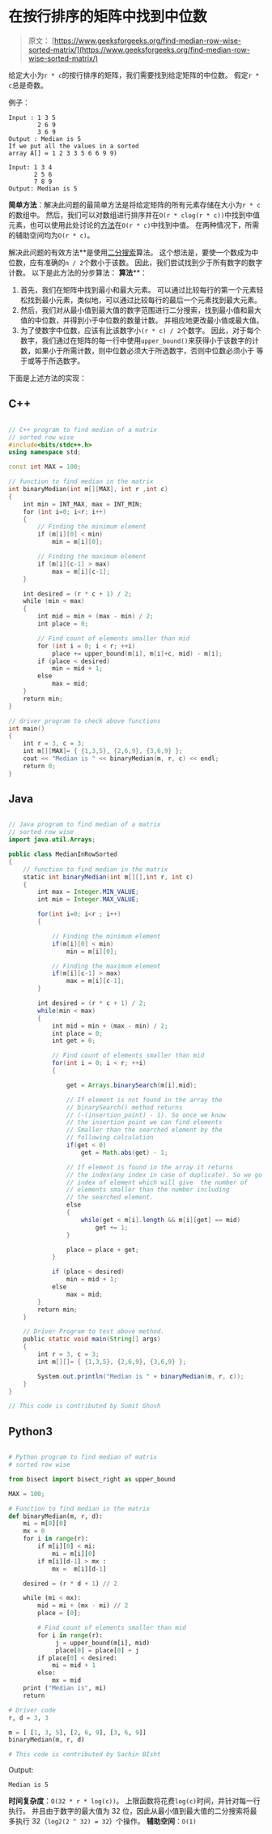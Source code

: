 # 在按行排序的矩阵中找到中位数

> 原文： [https://www.geeksforgeeks.org/find-median-row-wise-sorted-matrix/](https://www.geeksforgeeks.org/find-median-row-wise-sorted-matrix/)

给定大小为`r * c`的按行排序的矩阵，我们需要找到给定矩阵的中位数。 假定`r * c`总是奇数。

例子：

```
Input : 1 3 5
        2 6 9
        3 6 9
Output : Median is 5
If we put all the values in a sorted 
array A[] = 1 2 3 3 5 6 6 9 9)

Input: 1 3 4
       2 5 6
       7 8 9
Output: Median is 5

```



**简单方法**：解决此问题的最简单方法是将给定矩阵的所有元素存储在大小为`r * c`的数组中。 然后，我们可以对数组进行排序并在`O(r * clog(r * c))`中找到中值元素，也可以使用此处讨论的[方法](https://www.geeksforgeeks.org/kth-smallestlargest-element-unsorted-array-set-3-worst-case-linear-time/)在`O(r * c)`中找到中值。 在两种情况下，所需的辅助空间均为`O(r * c)`。

解决此问题的有效方法**是使用[二分搜索](https://www.geeksforgeeks.org/binary-search/)算法。 这个想法是，要使一个数成为中位数，应有准确的`n / 2`个数小于该数。 因此，我们尝试找到少于所有数字的数字计数。 以下是此方法的分步算法：
**算法****：

1.  首先，我们在矩阵中找到最小和最大元素。 可以通过比较每行的第一个元素轻松找到最小元素，类似地，可以通过比较每行的最后一个元素找到最大元素。
2.  然后，我们对从最小值到最大值的数字范围进行二分搜索，找到最小值和最大值的中位数，并得到小于中位数的数量计数。 并相应地更改最小值或最大值。
3.  为了使数字中位数，应该有比该数字小`(r * c) / 2`个数字。 因此，对于每个数字，我们通过在矩阵的每一行中使用`upper_bound()`来获得小于该数字的计数，如果小于所需计数，则中位数必须大于所选数字，否则中位数必须小于 等于或等于所选数字。

下面是上述方法的实现：

## C++ 

```cpp

// C++ program to find median of a matrix 
// sorted row wise 
#include<bits/stdc++.h> 
using namespace std; 

const int MAX = 100; 

// function to find median in the matrix 
int binaryMedian(int m[][MAX], int r ,int c) 
{ 
    int min = INT_MAX, max = INT_MIN; 
    for (int i=0; i<r; i++) 
    { 
        // Finding the minimum element 
        if (m[i][0] < min) 
            min = m[i][0]; 

        // Finding the maximum element 
        if (m[i][c-1] > max) 
            max = m[i][c-1]; 
    } 

    int desired = (r * c + 1) / 2; 
    while (min < max) 
    { 
        int mid = min + (max - min) / 2; 
        int place = 0; 

        // Find count of elements smaller than mid 
        for (int i = 0; i < r; ++i) 
            place += upper_bound(m[i], m[i]+c, mid) - m[i]; 
        if (place < desired) 
            min = mid + 1; 
        else
            max = mid; 
    } 
    return min; 
} 

// driver program to check above functions 
int main() 
{ 
    int r = 3, c = 3; 
    int m[][MAX]= { {1,3,5}, {2,6,9}, {3,6,9} }; 
    cout << "Median is " << binaryMedian(m, r, c) << endl; 
    return 0; 
} 

```

## Java

```java

// Java program to find median of a matrix 
// sorted row wise 
import java.util.Arrays; 

public class MedianInRowSorted  
{ 
    // function to find median in the matrix 
    static int binaryMedian(int m[][],int r, int c) 
    { 
        int max = Integer.MIN_VALUE; 
        int min = Integer.MAX_VALUE; 

        for(int i=0; i<r ; i++) 
        { 

            // Finding the minimum element 
            if(m[i][0] < min) 
                min = m[i][0]; 

            // Finding the maximum element 
            if(m[i][c-1] > max) 
                max = m[i][c-1]; 
        } 

        int desired = (r * c + 1) / 2; 
        while(min < max) 
        { 
            int mid = min + (max - min) / 2; 
            int place = 0; 
            int get = 0; 

            // Find count of elements smaller than mid 
            for(int i = 0; i < r; ++i) 
            { 

                get = Arrays.binarySearch(m[i],mid); 

                // If element is not found in the array the  
                // binarySearch() method returns  
                // (-(insertion_point) - 1). So once we know  
                // the insertion point we can find elements 
                // Smaller than the searched element by the  
                // following calculation 
                if(get < 0) 
                    get = Math.abs(get) - 1; 

                // If element is found in the array it returns  
                // the index(any index in case of duplicate). So we go to last 
                // index of element which will give  the number of  
                // elements smaller than the number including  
                // the searched element. 
                else
                { 
                    while(get < m[i].length && m[i][get] == mid) 
                        get += 1; 
                } 

                place = place + get; 
            } 

            if (place < desired) 
                min = mid + 1; 
            else
                max = mid; 
        } 
        return min; 
    } 

    // Driver Program to test above method. 
    public static void main(String[] args)  
    { 
        int r = 3, c = 3; 
        int m[][]= { {1,3,5}, {2,6,9}, {3,6,9} }; 

        System.out.println("Median is " + binaryMedian(m, r, c)); 
    } 
} 

// This code is contributed by Sumit Ghosh 

```

## Python3

```py

# Python program to find median of matrix 
# sorted row wise 

from bisect import bisect_right as upper_bound 

MAX = 100; 

# Function to find median in the matrix 
def binaryMedian(m, r, d): 
    mi = m[0][0] 
    mx = 0
    for i in range(r): 
        if m[i][0] < mi: 
            mi = m[i][0] 
        if m[i][d-1] > mx : 
            mx =  m[i][d-1] 

    desired = (r * d + 1) // 2

    while (mi < mx): 
        mid = mi + (mx - mi) // 2
        place = [0]; 

        # Find count of elements smaller than mid 
        for i in range(r): 
             j = upper_bound(m[i], mid) 
             place[0] = place[0] + j 
        if place[0] < desired: 
            mi = mid + 1
        else: 
            mx = mid 
    print ("Median is", mi) 
    return    

# Driver code 
r, d = 3, 3

m = [ [1, 3, 5], [2, 6, 9], [3, 6, 9]] 
binaryMedian(m, r, d) 

# This code is contributed by Sachin BIsht 

```

Output:

```
Median is 5

```

**时间复杂度**：`O(32 * r * log(c))`。 上限函数将花费`log(c)`时间，并针对每一行执行。 并且由于数字的最大值为 32 位，因此从最小值到最大值的二分搜索将最多执行 32（`log2(2 ^ 32) = 32`）个操作。
**辅助空间**：`O(1)`

